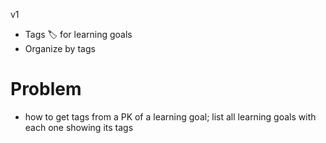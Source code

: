 v1

- Tags 🏷 for learning goals
- Organize by tags




# Problem
- how to get tags from a PK of a learning goal; list all learning goals with each one showing its tags

